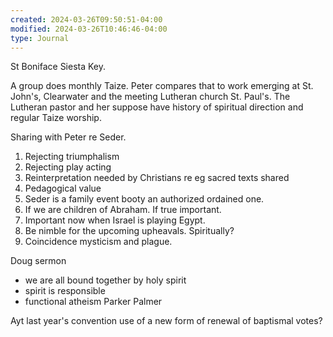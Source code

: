 ```yaml
---
created: 2024-03-26T09:50:51-04:00
modified: 2024-03-26T10:46:46-04:00
type: Journal
---
```


St Boniface Siesta Key. 

A group does monthly Taize. Peter compares that to work emerging at St. John's, Clearwater and the meeting Lutheran church St. Paul's. The Lutheran pastor and her suppose have history of spiritual direction and regular Taize worship.

Sharing with Peter re Seder. 

1. Rejecting triumphalism
2. Rejecting play acting
2. Reinterpretation needed by Christians re eg sacred texts shared
3. Pedagogical value
4. Seder is a family event booty an authorized ordained one. 
5. If we are children of Abraham. If true important. 
6. Important now when Israel is playing Egypt. 
7. Be nimble for the upcoming upheavals. Spiritually?
8. Coincidence mysticism and plague.

Doug sermon

- we are all bound together by holy spirit
- spirit is responsible
- functional atheism Parker Palmer

Ayt last year's convention use of a new form of renewal of baptismal votes?
